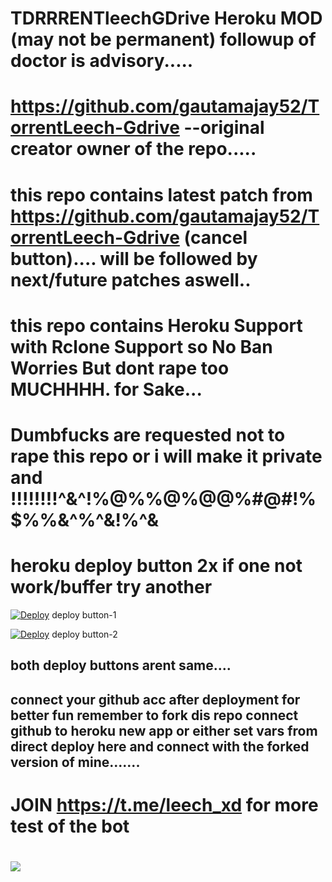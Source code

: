 # TDRRRENTleechGDrive Heroku MOD (may not be permanent) followup of doctor is advisory.....

# https://github.com/gautamajay52/TorrentLeech-Gdrive --original creator owner of the repo.....

# this repo contains latest patch from https://github.com/gautamajay52/TorrentLeech-Gdrive (cancel button).... will be followed by next/future patches aswell..

# this repo contains Heroku Support with Rclone Support so No Ban Worries But dont rape too MUCHHHH. for Sake...

# Dumbfucks are requested not to rape this repo or i will make it private and !!!!!!!!^&^!%@%%@%@@%#@#!%$%%&^%^&!%^&


# heroku deploy button 2x if one not work/buffer try another

[![Deploy](https://www.herokucdn.com/deploy/button.svg)](https://dashboard.heroku.com/new?template=https://github.com/Joey730/SF) deploy button-1

[![Deploy](https://www.herokucdn.com/deploy/button.svg)](https://heroku.com/deploy) deploy button-2 

## both deploy buttons arent same....


## connect your github acc after deployment for better fun remember to fork dis repo connect github to heroku new app or either set vars from direct deploy here and connect with the forked version of mine.......



# JOIN  https://t.me/leech_xd for more test of the bot

# <a href="https://t.me/leech_XD"><img src="https://img.shields.io/badge/Join-Telegram%20Channel-red.svg?logo=Telegram"></a>









